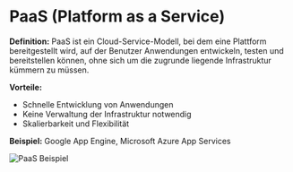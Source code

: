 # PaaS (Platform as a Service)

**Definition:** PaaS ist ein Cloud-Service-Modell, bei dem eine Plattform bereitgestellt wird, auf der Benutzer Anwendungen entwickeln, testen und bereitstellen können, ohne sich um die zugrunde liegende Infrastruktur kümmern zu müssen.

**Vorteile:**
- Schnelle Entwicklung von Anwendungen
- Keine Verwaltung der Infrastruktur notwendig
- Skalierbarkeit und Flexibilität

**Beispiel:** Google App Engine, Microsoft Azure App Services

![PaaS Beispiel](https://example.com/paas-image.png) <!-- Beispiel für ein Bild -->
